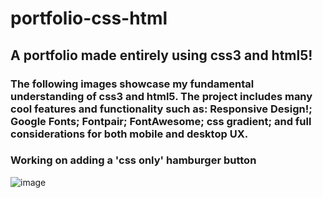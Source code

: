 # portfolio-css-html
## A portfolio made entirely using css3 and html5!
### The following images showcase my fundamental understanding of css3 and html5. The project includes many cool features and functionality such as: Responsive Design!; Google Fonts; Fontpair; FontAwesome; css gradient; and full considerations for both mobile and desktop UX.
### Working on adding a 'css only' hamburger button
![image](https://github.com/JoeSchmitt-2/portfolio-css-html/assets/84737443/45965830-2115-4771-aaab-d50a79072993)
